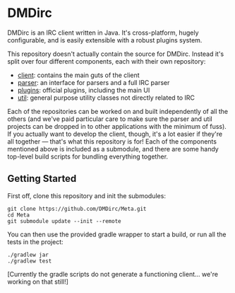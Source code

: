 DMDirc
================================================================================

DMDirc is an IRC client written in Java. It's cross-platform, hugely
configurable, and is easily extensible with a robust plugins system.

This repository doesn't actually contain the source for DMDirc. Instead it's
split over four different components, each with their own repository:

* [client](https://github.com/DMDirc/client):
  contains the main guts of the client
* [parser](https://github.com/DMDirc/parser):
  an interface for parsers and a full IRC parser
* [plugins](https://github.com/DMDirc/plugins):
  official plugins, including the main UI
* [util](https://github.com/DMDirc/util):
  general purpose utility classes not directly related to IRC

Each of the repositories can be worked on and built independently of all the
others (and we've paid particular care to make sure the parser and util projects
can be dropped in to other applications with the minimum of fuss).  If you
actually want to develop the client, though, it's a lot easier if they're all
together — that's what this repository is for! Each of the components mentioned
above is included as a submodule, and there are some handy top-level build
scripts for bundling everything together.

Getting Started
--------------------------------------------------------------------------------

First off, clone this repository and init the submodules:

    git clone https://github.com/DMDirc/Meta.git
    cd Meta
    git submodule update --init --remote

You can then use the provided gradle wrapper to start a build, or run all the
tests in the project:

    ./gradlew jar
    ./gradlew test

[Currently the gradle scripts do not generate a functioning client... we're
 working on that still!]
